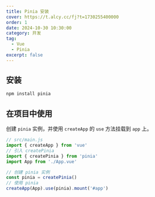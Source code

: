 ```yaml
---
title: Pinia 安装
cover: https://t.alcy.cc/fj?t=1730255400000
order: 1
date: 2024-10-30 10:30:00
category: 开发
tag:
  - Vue
  - Pinia
excerpt: false
---
```


## 安装

```sh
npm install pinia
```

## 在项目中使用

创建 `pinia` 实例，并使用 `createApp` 的 `use` 方法挂载到 `app` 上。

```JavaScript
// src/main.js
import { createApp } from 'vue'
// 引入 createPinia
import { createPinia } from 'pinia'
import App from './App.vue'

// 创建 pinia 实例
const pinia = createPinia()
// 使用 pinia
createApp(App).use(pinia).mount('#app')
```
